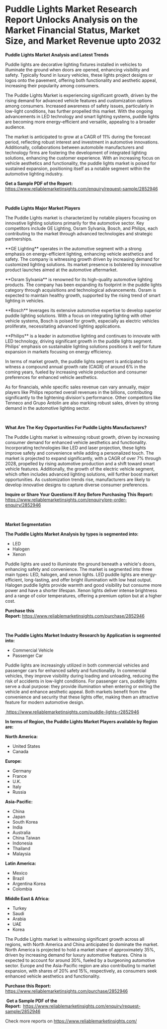 <p><h1>Puddle Lights Market Research Report Unlocks Analysis on the Market Financial Status, Market Size, and Market Revenue upto 2032</h1></p><p><strong>Puddle Lights Market Analysis and Latest Trends</strong></p>
<p><p>Puddle lights are decorative lighting fixtures installed in vehicles to illuminate the ground when doors are opened, enhancing visibility and safety. Typically found in luxury vehicles, these lights project designs or logos onto the pavement, offering both functionality and aesthetic appeal, increasing their popularity among consumers.</p><p>The Puddle Lights Market is experiencing significant growth, driven by the rising demand for advanced vehicle features and customization options among consumers. Increased awareness of safety issues, particularly in low-light conditions, has further propelled this market. With the ongoing advancements in LED technology and smart lighting systems, puddle lights are becoming more energy-efficient and versatile, appealing to a broader audience.</p><p>The market is anticipated to grow at a CAGR of 11% during the forecast period, reflecting robust interest and investment in automotive innovations. Additionally, collaborations between automobile manufacturers and technology firms are fostering the development of integrated lighting solutions, enhancing the customer experience. With an increasing focus on vehicle aesthetics and functionality, the puddle lights market is poised for sustained expansion, positioning itself as a notable segment within the automotive lighting industry.</p></p>
<p><strong>Get a Sample PDF of the Report:&nbsp;</strong> <a href="https://www.reliablemarketinsights.com/enquiry/request-sample/2852946?utm_campaign=3032&utm_medium=2&utm_source=Github&utm_content=ia&utm_term=11032025&utm_id=puddle-lights">https://www.reliablemarketinsights.com/enquiry/request-sample/2852946</a></p>
<p>&nbsp;</p>
<p><strong>Puddle Lights Major Market Players</strong></p>
<p><p>The Puddle Lights market is characterized by notable players focusing on innovative lighting solutions primarily for the automotive sector. Key competitors include GE Lighting, Osram Sylvania, Bosch, and Philips, each contributing to the market through advanced technologies and strategic partnerships.</p><p>**GE Lighting** operates in the automotive segment with a strong emphasis on energy-efficient lighting, enhancing vehicle aesthetics and safety. The company is witnessing growth driven by increasing demand for customized lighting solutions. Its market presence is bolstered by innovative product launches aimed at the automotive aftermarket.</p><p>**Osram Sylvania** is renowned for its high-quality automotive lighting products. The company has been expanding its footprint in the puddle lights category through acquisitions and technological advancements. Osram is expected to maintain healthy growth, supported by the rising trend of smart lighting in vehicles.</p><p>**Bosch** leverages its extensive automotive expertise to develop superior puddle lighting solutions. With a focus on integrating lighting with other vehicle systems, Bosch is poised for growth, especially as electric vehicles proliferate, necessitating advanced lighting applications.</p><p>**Philips** is a leader in automotive lighting and continues to innovate with LED technology, driving significant growth in the puddle lights segment. Philips' emphasis on sustainable lighting solutions positions it well for future expansion in markets focusing on energy efficiency.</p><p>In terms of market growth, the puddle lights segment is anticipated to witness a compound annual growth rate (CAGR) of around 6% in the coming years, fueled by increasing vehicle production and consumer preferences for enhanced vehicle aesthetics. </p><p>As for financials, while specific sales revenue can vary annually, major players like Philips reported overall revenues in the billions, contributing significantly to the lightening division's performance. Other competitors like Tenneco and Grupo Antolin are also marking robust sales, driven by strong demand in the automotive lighting sector.</p></p>
<p>&nbsp;</p>
<p><strong>What Are The Key Opportunities For Puddle Lights Manufacturers?</strong></p>
<p><p>The Puddle Lights market is witnessing robust growth, driven by increasing consumer demand for enhanced vehicle aesthetics and functionality. Incorporating technologies like LED and laser projection, these lights improve safety and convenience while adding a personalized touch. The market is projected to expand significantly, with a CAGR of over 7% through 2028, propelled by rising automotive production and a shift toward smart vehicle features. Additionally, the growth of the electric vehicle segment, which often includes advanced lighting solutions, will further boost market opportunities. As customization trends rise, manufacturers are likely to develop innovative designs to capture diverse consumer preferences.</p></p>
<p><strong>Inquire or Share Your Questions If Any Before Purchasing This Report:</strong> <a href="https://www.reliablemarketinsights.com/enquiry/pre-order-enquiry/2852946?utm_campaign=3032&utm_medium=2&utm_source=Github&utm_content=ia&utm_term=11032025&utm_id=puddle-lights">https://www.reliablemarketinsights.com/enquiry/pre-order-enquiry/2852946</a></p>
<p>&nbsp;</p>
<p><strong>Market Segmentation</strong></p>
<p><strong>The Puddle Lights Market Analysis by types is segmented into:</strong></p>
<p><ul><li>LED</li><li>Halogen</li><li>Xenon</li></ul></p>
<p><p>Puddle lights are used to illuminate the ground beneath a vehicle's doors, enhancing safety and convenience. The market is segmented into three main types: LED, halogen, and xenon lights. LED puddle lights are energy-efficient, long-lasting, and offer bright illumination with low heat output. Halogen puddle lights provide warmth and good visibility but consume more power and have a shorter lifespan. Xenon lights deliver intense brightness and a range of color temperatures, offering a premium option but at a higher cost.</p></p>
<p><strong>Purchase this Report:&nbsp;</strong><a href="https://www.reliablemarketinsights.com/purchase/2852946?utm_campaign=3032&utm_medium=2&utm_source=Github&utm_content=ia&utm_term=11032025&utm_id=puddle-lights">https://www.reliablemarketinsights.com/purchase/2852946</a></p>
<p>&nbsp;</p>
<p><strong>The Puddle Lights Market Industry Research by Application is segmented into:</strong></p>
<p><ul><li>Commercial Vehicle</li><li>Passenger Car</li></ul></p>
<p><p>Puddle lights are increasingly utilized in both commercial vehicles and passenger cars for enhanced safety and functionality. In commercial vehicles, they improve visibility during loading and unloading, reducing the risk of accidents in low-light conditions. For passenger cars, puddle lights serve a dual purpose: they provide illumination when entering or exiting the vehicle and enhance aesthetic appeal. Both markets benefit from the convenience and security that these lights offer, making them an attractive feature for modern automotive design.</p></p>
<p><a href="https://www.reliablemarketinsights.com/puddle-lights-r2852946?utm_campaign=3032&utm_medium=2&utm_source=Github&utm_content=ia&utm_term=11032025&utm_id=puddle-lights">&nbsp;https://www.reliablemarketinsights.com/puddle-lights-r2852946</a></p>
<p><strong>In terms of Region, the Puddle Lights Market Players available by Region are:</strong></p>
<p>
    <p> <strong> North America: </strong>
        <ul>
            <li>United States</li>
            <li>Canada</li>
        </ul>
        </p> 
    <p> <strong> Europe: </strong>
        <ul>
            <li>Germany</li>
            <li>France</li>
            <li>U.K.</li>
            <li>Italy</li>
            <li>Russia</li>
        </ul>
        </p> 
    <p> <strong> Asia-Pacific: </strong>
        <ul>
            <li>China</li>
            <li>Japan</li>
            <li>South Korea</li>
            <li>India</li>
            <li>Australia</li>
            <li>China Taiwan</li>
            <li>Indonesia</li>
            <li>Thailand</li>
            <li>Malaysia</li>
        </ul>
        </p> 
    <p> <strong> Latin America: </strong>
        <ul>
            <li>Mexico</li>
            <li>Brazil</li>
            <li>Argentina Korea</li>
            <li>Colombia</li>
        </ul>
        </p> 
    <p> <strong> Middle East & Africa: </strong>
        <ul>
            <li>Turkey</li>
            <li>Saudi</li>
            <li>Arabia</li>
            <li>UAE</li>
            <li>Korea</li>
        </ul>
    </p>
    </p>
<p><p>The Puddle Lights market is witnessing significant growth across all regions, with North America and China anticipated to dominate the market. North America is projected to hold a market share of approximately 35%, driven by increasing demand for luxury automotive features. China is expected to account for around 30%, fueled by a burgeoning automotive sector. Europe and the Asia-Pacific region are also contributing to market expansion, with shares of 20% and 15%, respectively, as consumers seek enhanced vehicle aesthetics and functionality.</p></p>
<p><strong>Purchase this Report: </strong><a href="https://www.reliablemarketinsights.com/purchase/2852946?utm_campaign=3032&utm_medium=2&utm_source=Github&utm_content=ia&utm_term=11032025&utm_id=puddle-lights">https://www.reliablemarketinsights.com/purchase/2852946</a></p>
<p>&nbsp;<strong>Get a Sample PDF of the Report:&nbsp;&nbsp;</strong><a href="https://www.reliablemarketinsights.com/enquiry/request-sample/2852946?utm_campaign=3032&utm_medium=2&utm_source=Github&utm_content=ia&utm_term=11032025&utm_id=puddle-lights">https://www.reliablemarketinsights.com/enquiry/request-sample/2852946</a></p>
<p><strong></strong></p>
<p>Check more reports on <a href="https://www.reliablemarketinsights.com/?utm_campaign=3032&utm_medium=2&utm_source=Github&utm_content=ia&utm_term=11032025&utm_id=puddle-lights">https://www.reliablemarketinsights.com/</a></p>